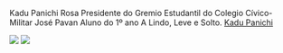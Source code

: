 Kadu Panichi Rosa 
Presidente do Gremio Estudantil do Colegio Cívico-Militar José Pavan 
Aluno do 1º ano A 
Lindo, Leve e Solto. 
[Kadu Panichi](https://instagram.com/kadup_oficial?igshid=YmMyMTA2M2Y=)



![](https://i.pinimg.com/originals/0b/24/e6/0b24e6345b7bc89683576898c21e6091.gif) 
![](https://atualinerd.com.br/wp-content/uploads/2022/01/Homem-Aranha-Cosmico-Capitao-Universo-1.png)
